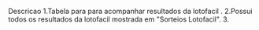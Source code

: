 Descricao
1.Tabela para para acompanhar resultados da lotofacil .
2.Possui todos os resultados da lotofacil mostrada em "Sorteios Lotofacil".
3.
